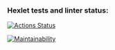 ### Hexlet tests and linter status:
[![Actions Status](https://github.com/Katalistik/frontend-project-lvl1/workflows/hexlet-check/badge.svg)](https://github.com/Katalistik/frontend-project-lvl1/actions)

[![Maintainability](https://api.codeclimate.com/v1/badges/23e5b0cf59946ebb309f/maintainability)](https://codeclimate.com/github/Katalistik/frontend-project-lvl1/maintainability)